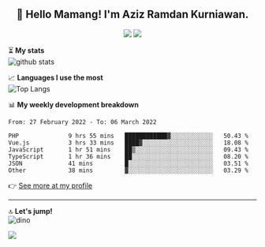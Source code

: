 <h2 align="center">👋 Hello Mamang! I'm Aziz Ramdan Kurniawan.</h2>  
<p align="center">
  <img src="https://komarev.com/ghpvc/?username=azizramdan">
  <img src="https://wakatime.com/badge/user/90056fa0-4c31-4eca-954e-2a3ac05896f9.svg">
</p>
    
⏳ **My stats**  
![github stats](https://github-readme-stats.vercel.app/api?username=azizramdan&show_icons=true&count_private=true&title_color=000&hide_border=true&hide_title=true)  

📈 **Languages I use the most**  
![Top Langs](https://github-readme-stats.vercel.app/api/top-langs/?username=azizramdan&layout=compact&langs_count=6&hide=tsql&hide_border=true&hide_title=true&exclude_repo=Futsal-Go,Futsal-Go-Admin,Sistem-Informasi-Sensus-Harian-Rawat-Inap)  

📊 **My weekly development breakdown**
<!--START_SECTION:waka-->

```text
From: 27 February 2022 - To: 06 March 2022

PHP              9 hrs 55 mins   ████████████▓░░░░░░░░░░░░   50.43 %
Vue.js           3 hrs 33 mins   ████▓░░░░░░░░░░░░░░░░░░░░   18.08 %
JavaScript       1 hr 51 mins    ██▒░░░░░░░░░░░░░░░░░░░░░░   09.43 %
TypeScript       1 hr 36 mins    ██░░░░░░░░░░░░░░░░░░░░░░░   08.20 %
JSON             41 mins         █░░░░░░░░░░░░░░░░░░░░░░░░   03.51 %
Other            38 mins         ▓░░░░░░░░░░░░░░░░░░░░░░░░   03.29 %
```

<!--END_SECTION:waka-->
👉 [See more at my profile](https://wakatime.com/@azizramdan)
***
🔝 **Let's jump!**  
![dino](https://raw.githubusercontent.com/azizramdan/azizramdan/master/dino.gif)  

![](https://hit.yhype.me/github/profile?user_id=27954794)
